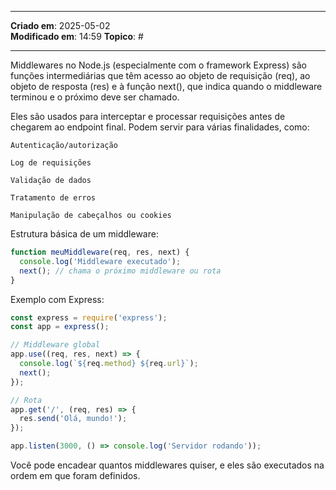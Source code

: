 ***
**Criado em**: 2025-05-02  
**Modificado em**: 14:59
**Topico**: #
***
Middlewares no Node.js (especialmente com o framework Express) são funções intermediárias que têm acesso ao objeto de requisição (req), ao objeto de resposta (res) e à função next(), que indica quando o middleware terminou e o próximo deve ser chamado.

Eles são usados para interceptar e processar requisições antes de chegarem ao endpoint final. Podem servir para várias finalidades, como:

    Autenticação/autorização

    Log de requisições

    Validação de dados

    Tratamento de erros

    Manipulação de cabeçalhos ou cookies

Estrutura básica de um middleware:

```javascript
function meuMiddleware(req, res, next) {
  console.log('Middleware executado');
  next(); // chama o próximo middleware ou rota
}
```


Exemplo com Express:


``` javascript 
const express = require('express');
const app = express();

// Middleware global
app.use((req, res, next) => {
  console.log(`${req.method} ${req.url}`);
  next();
});

// Rota
app.get('/', (req, res) => {
  res.send('Olá, mundo!');
});

app.listen(3000, () => console.log('Servidor rodando'));
```


Você pode encadear quantos middlewares quiser, e eles são executados na ordem em que foram definidos.